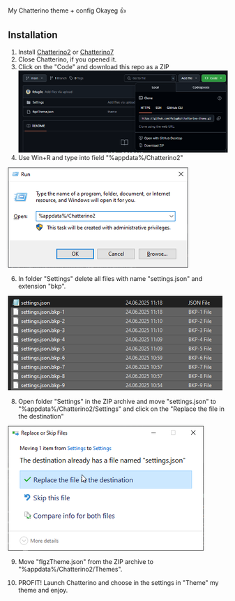 My Chatterino theme + config Okayeg 👍

## Installation

1. Install [Chatterino2](https://github.com/chatterino/chatterino2) or [Chatterino7](https://github.com/seventv/chatterino7)
2. Close Chatterino, if you opened it.
3. Click on the "Code" and download this repo as a ZIP
![Step 3](https://raw.githubusercontent.com/felug0z/chatterino-theme/refs/heads/main/assets/1.png)
4. Use Win+R and type into field "%appdata%/Chatterino2"

![Step 4](https://raw.githubusercontent.com/felug0z/chatterino-theme/refs/heads/main/assets/2.png)

6. In folder "Settings" delete all files with name "settings.json" and extension "bkp".

![Step 5](https://raw.githubusercontent.com/felug0z/chatterino-theme/refs/heads/main/assets/3.png)

8. Open folder "Settings" in the ZIP archive and move "settings.json" to "%appdata%/Chatterino2/Settings" and click on the "Replace the file in the destination"

![Step 6](https://raw.githubusercontent.com/felug0z/chatterino-theme/refs/heads/main/assets/4.png)

9. Move "flgzTheme.json" from the ZIP archive to "%appdata%/Chatterino2/Themes".

10. PROFIT! Launch Chatterino and choose in the settings in "Theme" my theme and enjoy.
